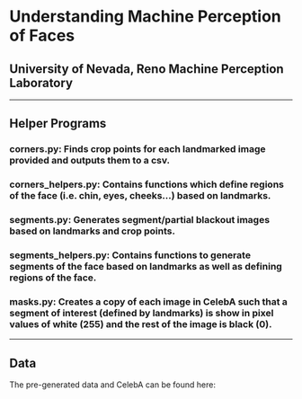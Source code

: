 # Understanding Machine Perception of Faces 

## University of Nevada, Reno Machine Perception Laboratory
___
## Helper Programs
### corners.py: Finds crop points for each landmarked image provided and outputs them to a csv.
### corners_helpers.py: Contains functions which define regions of the face (i.e. chin, eyes, cheeks...) based on landmarks.
### segments.py: Generates segment/partial blackout images based on landmarks and crop points.
### segments_helpers.py: Contains functions to generate segments of the face based on landmarks as well as defining regions of the face.
### masks.py: Creates a copy of each image in CelebA such that a segment of interest (defined by landmarks) is show in pixel values of white (255) and the rest of the image is black (0).
___
## Data
The pre-generated data and CelebA can be found here:
